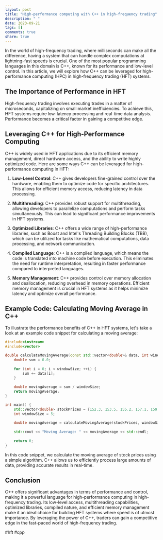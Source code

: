 ```yaml
---
layout: post
title: "High-performance computing with C++ in high-frequency trading"
description: " "
date: 2023-09-21
tags: []
comments: true
share: true
---
```


In the world of high-frequency trading, where milliseconds can make all the difference, having a system that can handle complex computations at lightning-fast speeds is crucial. One of the most popular programming languages in this domain is C++, known for its performance and low-level control. In this article, we will explore how C++ can be leveraged for high-performance computing (HPC) in high-frequency trading (HFT) systems.

## The Importance of Performance in HFT

High-frequency trading involves executing trades in a matter of microseconds, capitalizing on small market inefficiencies. To achieve this, HFT systems require low-latency processing and real-time data analysis. Performance becomes a critical factor in gaining a competitive edge.

## Leveraging C++ for High-Performance Computing

C++ is widely used in HFT applications due to its efficient memory management, direct hardware access, and the ability to write highly optimized code. Here are some ways C++ can be leveraged for high-performance computing in HFT:

1. **Low-Level Control**: C++ gives developers fine-grained control over the hardware, enabling them to optimize code for specific architectures. This allows for efficient memory access, reducing latency in data processing.

2. **Multithreading**: C++ provides robust support for multithreading, allowing developers to parallelize computations and perform tasks simultaneously. This can lead to significant performance improvements in HFT systems.

3. **Optimized Libraries**: C++ offers a wide range of high-performance libraries, such as Boost and Intel's Threading Building Blocks (TBB), which can be utilized for tasks like mathematical computations, data processing, and network communication.

4. **Compiled Language**: C++ is a compiled language, which means the code is translated into machine code before execution. This eliminates the need for runtime interpretation, resulting in faster performance compared to interpreted languages.

5. **Memory Management**: C++ provides control over memory allocation and deallocation, reducing overhead in memory operations. Efficient memory management is crucial in HFT systems as it helps minimize latency and optimize overall performance.

## Example Code: Calculating Moving Average in C++

To illustrate the performance benefits of C++ in HFT systems, let's take a look at an example code snippet for calculating a moving average:

```cpp
#include<iostream>
#include<vector>

double calculateMovingAverage(const std::vector<double>& data, int windowSize) {
    double sum = 0.0;
    
    for (int i = 0; i < windowSize; ++i) {
        sum += data[i];
    }
    
    double movingAverage = sum / windowSize;
    return movingAverage;
}

int main() {
    std::vector<double> stockPrices = {152.3, 153.5, 155.2, 157.1, 159.6, 162.0, 160.8};
    int windowSize = 5;
    
    double movingAverage = calculateMovingAverage(stockPrices, windowSize);
    
    std::cout << "Moving Average: " << movingAverage << std::endl;
    
    return 0;
}
```

In this code snippet, we calculate the moving average of stock prices using a simple algorithm. C++ allows us to efficiently process large amounts of data, providing accurate results in real-time.

## Conclusion

C++ offers significant advantages in terms of performance and control, making it a powerful language for high-performance computing in high-frequency trading. Its low-level access, multithreading capabilities, optimized libraries, compiled nature, and efficient memory management make it an ideal choice for building HFT systems where speed is of utmost importance. By leveraging the power of C++, traders can gain a competitive edge in the fast-paced world of high-frequency trading.

#hft #cpp
